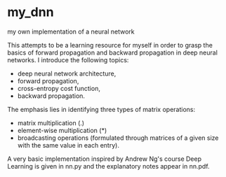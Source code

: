 # my_dnn
my own implementation of a neural network

This attempts to be a learning resource for myself in order to grasp the basics of forward propagation 
and backward propagation in deep neural networks. I introduce the following topics:

- deep neural network architecture,
- forward propagation,
- cross-entropy cost function,
- backward propagation.

The emphasis lies in identifying three types of matrix operations:

- matrix multiplication (.)
- element-wise multiplication (*)
- broadcasting operations (formulated through matrices of a given size with the same value in each entry).

A very basic implementation inspired by Andrew Ng's course Deep Learning is given in nn.py and the explanatory
notes appear in nn.pdf. 
